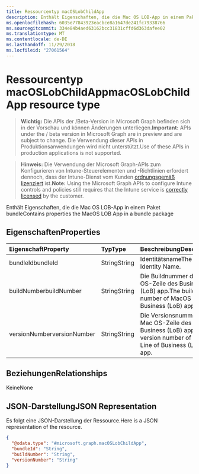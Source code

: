```yaml
---
title: Ressourcentyp macOSLobChildApp
description: Enthält Eigenschaften, die die Mac OS LOB-App in einem Paket bundle
ms.openlocfilehash: 6035e77843923eacbce8a1647de241fc79338766
ms.sourcegitcommit: 334e84b4aed63162bcc31831cffd6d363dafee02
ms.translationtype: MT
ms.contentlocale: de-DE
ms.lasthandoff: 11/29/2018
ms.locfileid: "27061564"
---
```

# <a name="macoslobchildapp-resource-type"></a><span data-ttu-id="2f11c-103">Ressourcentyp macOSLobChildApp</span><span class="sxs-lookup"><span data-stu-id="2f11c-103">macOSLobChildApp resource type</span></span>

> <span data-ttu-id="2f11c-104">**Wichtig:** Die APIs der /Beta-Version in Microsoft Graph befinden sich in der Vorschau und können Änderungen unterliegen.</span><span class="sxs-lookup"><span data-stu-id="2f11c-104">**Important:** APIs under the / beta version in Microsoft Graph are in preview and are subject to change.</span></span> <span data-ttu-id="2f11c-105">Die Verwendung dieser APIs in Produktionsanwendungen wird nicht unterstützt.</span><span class="sxs-lookup"><span data-stu-id="2f11c-105">Use of these APIs in production applications is not supported.</span></span>

> <span data-ttu-id="2f11c-106">**Hinweis:** Die Verwendung der Microsoft Graph-APIs zum Konfigurieren von Intune-Steuerelementen und -Richtlinien erfordert dennoch, dass der Intune-Dienst vom Kunden [ordnungsgemäß lizenziert](https://go.microsoft.com/fwlink/?linkid=839381) ist.</span><span class="sxs-lookup"><span data-stu-id="2f11c-106">**Note:** Using the Microsoft Graph APIs to configure Intune controls and policies still requires that the Intune service is [correctly licensed](https://go.microsoft.com/fwlink/?linkid=839381) by the customer.</span></span>

<span data-ttu-id="2f11c-107">Enthält Eigenschaften, die die Mac OS LOB-App in einem Paket bundle</span><span class="sxs-lookup"><span data-stu-id="2f11c-107">Contains properties the MacOS LOB App in a bundle package</span></span>
## <a name="properties"></a><span data-ttu-id="2f11c-108">Eigenschaften</span><span class="sxs-lookup"><span data-stu-id="2f11c-108">Properties</span></span>
|<span data-ttu-id="2f11c-109">Eigenschaft</span><span class="sxs-lookup"><span data-stu-id="2f11c-109">Property</span></span>|<span data-ttu-id="2f11c-110">Typ</span><span class="sxs-lookup"><span data-stu-id="2f11c-110">Type</span></span>|<span data-ttu-id="2f11c-111">Beschreibung</span><span class="sxs-lookup"><span data-stu-id="2f11c-111">Description</span></span>|
|:---|:---|:---|
|<span data-ttu-id="2f11c-112">bundleId</span><span class="sxs-lookup"><span data-stu-id="2f11c-112">bundleId</span></span>|<span data-ttu-id="2f11c-113">String</span><span class="sxs-lookup"><span data-stu-id="2f11c-113">String</span></span>|<span data-ttu-id="2f11c-114">Identitätsname</span><span class="sxs-lookup"><span data-stu-id="2f11c-114">The Identity Name.</span></span>|
|<span data-ttu-id="2f11c-115">buildNumber</span><span class="sxs-lookup"><span data-stu-id="2f11c-115">buildNumber</span></span>|<span data-ttu-id="2f11c-116">String</span><span class="sxs-lookup"><span data-stu-id="2f11c-116">String</span></span>|<span data-ttu-id="2f11c-117">Die Buildnummer der Mac OS-Zeile des Business (LoB) app.</span><span class="sxs-lookup"><span data-stu-id="2f11c-117">The build number of MacOS Line of Business (LoB) app.</span></span>|
|<span data-ttu-id="2f11c-118">versionNumber</span><span class="sxs-lookup"><span data-stu-id="2f11c-118">versionNumber</span></span>|<span data-ttu-id="2f11c-119">String</span><span class="sxs-lookup"><span data-stu-id="2f11c-119">String</span></span>|<span data-ttu-id="2f11c-120">Die Versionsnummer der Mac OS-Zeile des Business (LoB) app.</span><span class="sxs-lookup"><span data-stu-id="2f11c-120">The version number of MacOS Line of Business (LoB) app.</span></span>|

## <a name="relationships"></a><span data-ttu-id="2f11c-121">Beziehungen</span><span class="sxs-lookup"><span data-stu-id="2f11c-121">Relationships</span></span>
<span data-ttu-id="2f11c-122">Keine</span><span class="sxs-lookup"><span data-stu-id="2f11c-122">None</span></span>
## <a name="json-representation"></a><span data-ttu-id="2f11c-123">JSON-Darstellung</span><span class="sxs-lookup"><span data-stu-id="2f11c-123">JSON Representation</span></span>
<span data-ttu-id="2f11c-124">Es folgt eine JSON-Darstellung der Ressource.</span><span class="sxs-lookup"><span data-stu-id="2f11c-124">Here is a JSON representation of the resource.</span></span>
<!-- {
  "blockType": "resource",
  "@odata.type": "microsoft.graph.macOSLobChildApp"
}
-->
``` json
{
  "@odata.type": "#microsoft.graph.macOSLobChildApp",
  "bundleId": "String",
  "buildNumber": "String",
  "versionNumber": "String"
}
```





